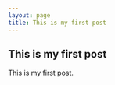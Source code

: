 ```yaml
---
layout: page
title: This is my first post
---
```


## This is my first post

This is my first post.
